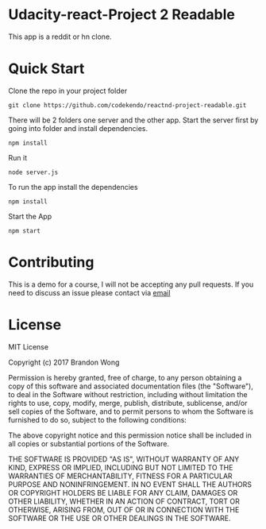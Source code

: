 # Udacity-react-Project 2 Readable
This app is a reddit or hn clone.

# Quick Start

Clone the repo in your project folder

```
git clone https://github.com/codekendo/reactnd-project-readable.git
```

There will be 2 folders one server and the other app.
Start the server first by going into folder and install dependencies.

```
npm install
```

Run it
```
node server.js
```

To run the app install the dependencies

```
npm install
```

Start the App

```
npm start

```

# Contributing

This is a demo for a course, I will not be accepting any pull requests.
If you need to discuss an issue please contact via [email](brandonwong@fastmail.com)

# License
MIT License

Copyright (c) 2017 Brandon Wong

Permission is hereby granted, free of charge, to any person obtaining a copy
of this software and associated documentation files (the "Software"), to deal
in the Software without restriction, including without limitation the rights
to use, copy, modify, merge, publish, distribute, sublicense, and/or sell
copies of the Software, and to permit persons to whom the Software is
furnished to do so, subject to the following conditions:

The above copyright notice and this permission notice shall be included in all
copies or substantial portions of the Software.

THE SOFTWARE IS PROVIDED "AS IS", WITHOUT WARRANTY OF ANY KIND, EXPRESS OR
IMPLIED, INCLUDING BUT NOT LIMITED TO THE WARRANTIES OF MERCHANTABILITY,
FITNESS FOR A PARTICULAR PURPOSE AND NONINFRINGEMENT. IN NO EVENT SHALL THE
AUTHORS OR COPYRIGHT HOLDERS BE LIABLE FOR ANY CLAIM, DAMAGES OR OTHER
LIABILITY, WHETHER IN AN ACTION OF CONTRACT, TORT OR OTHERWISE, ARISING FROM,
OUT OF OR IN CONNECTION WITH THE SOFTWARE OR THE USE OR OTHER DEALINGS IN THE
SOFTWARE.
